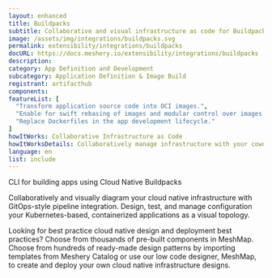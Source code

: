 ```yaml
---
layout: enhanced
title: Buildpacks
subtitle: Collaborative and visual infrastructure as code for Buildpacks
image: /assets/img/integrations/buildpacks.svg
permalink: extensibility/integrations/buildpacks
docURL: https://docs.meshery.io/extensibility/integrations/buildpacks
description: 
category: App Definition and Development
subcategory: Application Definition & Image Build
registrant: artifacthub
components: 
featureList: [
  "Transform application source code into OCI images.",
  "Enable for swift rebasing of images and modular control over images.",
  "Replace Dockerfiles in the app development lifecycle."
]
howItWorks: Collaborative Infrastructure as Code
howItWorksDetails: Collaboratively manage infrastructure with your coworkers synchronously sharing the same designs.
language: en
list: include
---
```

<p>
CLI for building apps using Cloud Native Buildpacks
</p>
<p>
    Collaboratively and visually diagram your cloud native infrastructure with GitOps-style pipeline integration. Design, test, and manage configuration your Kubernetes-based, containerized applications as a visual topology.
</p>
<p>
    Looking for best practice cloud native design and deployment best practices? Choose from thousands of pre-built components in MeshMap. Choose from hundreds of ready-made design patterns by importing templates from Meshery Catalog or use our low code designer, MeshMap, to create and deploy your own cloud native infrastructure designs.
</p>
